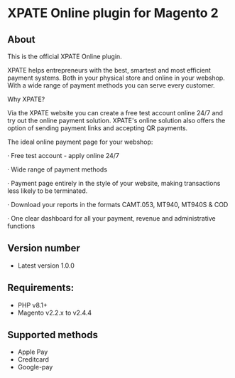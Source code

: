 # XPATE Online plugin for Magento 2

## About
This is the official XPATE Online plugin.

XPATE helps entrepreneurs with the best, smartest and most efficient payment systems. Both 
in your physical store and online in your webshop. With a wide range of payment methods 
you can serve every customer.

Why XPATE?

Via the XPATE website you can create a free test account online 24/7 and try out the online 
payment solution. XPATE's online solution also offers the option of sending payment links and 
accepting QR payments.

The ideal online payment page for your webshop: 

·         Free test account - apply online 24/7 

·         Wide range of payment methods 

·         Payment page entirely in the style of your website, making transactions less likely to be terminated. 

·         Download your reports in the formats CAMT.053, MT940, MT940S & COD 

·         One clear dashboard for all your payment, revenue and administrative functions

## Version number                 
 
* Latest version 1.0.0
 
## Requirements:       
- PHP v8.1+
- Magento v2.2.x to v2.4.4
                              
## Supported methods ##
* Apple Pay
* Creditcard
* Google-pay



